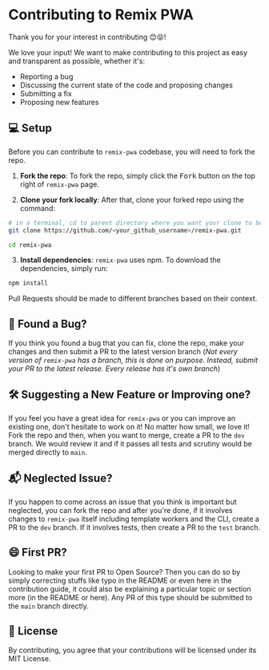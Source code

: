 # Contributing to Remix PWA

Thank you for your interest in contributing 😊😝!

We love your input! We want to make contributing to this project as easy and transparent as possible, whether it's:

- Reporting a bug
- Discussing the current state of the code and proposing changes
- Submitting a fix
- Proposing new features

## 💻 Setup

Before you can contribute to `remix-pwa` codebase, you will need to fork the repo. 

1. **Fork the repo**: To fork the repo, simply click the <kbd>Fork</kbd> button on the top right of `remix-pwa` page. 

2. **Clone your fork locally**: After that, clone your forked repo using the command:
```sh
# in a terminal, cd to parent directory where you want your clone to be, then
git clone https://github.com/<your_github_username>/remix-pwa.git

cd remix-pwa
```

3. **Install dependencies**: `remix-pwa` uses npm. To download the dependencies, simply run:
```sh
npm install
```

Pull Requests should be made to different branches based on their context.

## 🐛 Found a Bug? 

If you think you found a bug that you can fix, clone the repo, make your changes and then submit a PR to the latest version branch (*Not every version of `remix-pwa` has a branch, this is done on purpose. Instead, submit your PR to the latest release. Every release has it's own branch*)

## 🛠 Suggesting a New Feature or Improving one?

If you feel you have a great idea for `remix-pwa` or you can improve an existing one, don't hesitate to work on it! No matter how small, we love it! Fork the repo and then, when you want to merge, create a PR to the `dev` branch. We would review it and if it passes all tests and scrutiny would be merged directly to `main`.

## 📬 Neglected Issue?

If you happen to come across an issue that you think is important but neglected, you can fork the repo and after you're done, if it involves changes to `remix-pwa` itself including template workers and the CLI, create a PR to the `dev` branch. If it involves tests, then create a PR to the `test` branch.

## 😄 First PR?

Looking to make your first PR to Open Source? Then you can do so by simply correcting stuffs like typo in the README or even here in the contribution guide, it could also be explaining a particular topic or section more (in the README or here). Any PR of this type should be submitted to the `main` branch directly.

## 📃 License

By contributing, you agree that your contributions will be licensed under its MIT License.
